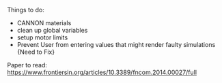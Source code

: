 
Things to do:
- CANNON materials
- clean up global variables
- setup motor limits
- Prevent User from entering values that might render faulty simulations {Need to Fix}
   
Paper to read:
https://www.frontiersin.org/articles/10.3389/fncom.2014.00027/full


 
